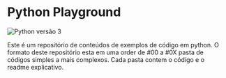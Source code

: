 # Python Playground
![Python versão 3](https://img.shields.io/badge/python-3-blue.svg)

Este é um repositório de conteúdos de exemplos de código em python.
O formato deste repositório esta em uma order de #00 a #0X pasta de códigos simples a mais complexos.
Cada pasta contem o código e o readme explicativo.
